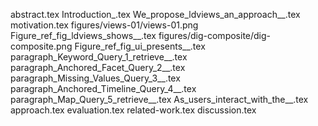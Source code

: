 abstract.tex
Introduction_.tex
We_propose_ldviews_an_approach__.tex
motivation.tex
figures/views-01/views-01.png
Figure_ref_fig_ldviews_shows__.tex
figures/dig-composite/dig-composite.png
Figure_ref_fig_ui_presents__.tex
paragraph_Keyword_Query_1_retrieve__.tex
paragraph_Anchored_Facet_Query_2__.tex
paragraph_Missing_Values_Query_3__.tex
paragraph_Anchored_Timeline_Query_4__.tex
paragraph_Map_Query_5_retrieve__.tex
As_users_interact_with_the__.tex
approach.tex
evaluation.tex
related-work.tex
discussion.tex